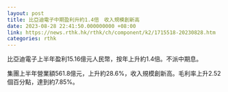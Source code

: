 ```yaml
---
layout: post
title: 比亞迪電子中期盈利升約1.4倍　收入規模創新高
date: 2023-08-28 22:41:50.000000000 +08:00
link: https://news.rthk.hk/rthk/ch/component/k2/1715518-20230828.htm
categories: rthk
---
```


比亞迪電子上半年盈利15.16億元人民幣，按年上升約1.4倍。不派中期息。

集團上半年營業額561.8億元，上升約28.6%，收入規模創新高。毛利率上升2.52個百分點，達到約7.85%。
